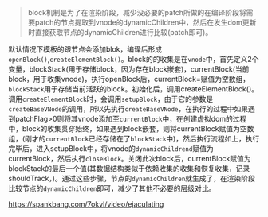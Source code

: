 > block机制是为了在渲染阶段，减少没必要的patch所做的在编译阶段将需要patch的节点提取到vnode的dynamicChildren中，然后在发生dom更新时直接获取节点的dynamicChildren进行比较(patch即可)。

默认情况下模板的跟节点会添加blok，编译后形成```openBlock()```,```createElementBlock()```。block的的收集是在```vnode```中，首先定义2个变量，blockStack(用于存储block，因为存在block嵌套)，currentBlock(当前block，用于收集vnode)，执行openBlock后，currentBlock=赋值为空数组，```blockStack```用于存储当前活跃的block。初始化后，调用createElementBlock()。调用```createElementBlock```时，会调用```setupBlock```，由于它的参数是```createBaseVNode```的调用，所以先执行```createBaseVNode```，在执行的过程中如果遇到patchFlag>0则将其vnode添加至```currentBlock```中，在创建虚拟dom的过程中，block的收集贯穿始终，如果遇到block嵌套，则将currentBlock赋值为空数组，(刚才的```currentBlock```已经存储在了```blockStack```中)，然后执行流程如上，执行完毕后，进入setupBlock中，将vnode的```dynamicChildrend```赋值为currentBlock，然后执行```closeBlock```。关闭此次block后，currentBlock赋值为blockStack的最后一个值(其数据结构类似于依赖收集的收集和恢复收集，记录shouldTrack，)。通过这些步骤，节点的```dynamicChildren```就生成了，在渲染阶段比较节点的```dynamicChildren```即可，减少了其他不必要的层级对比。

https://spankbang.com/7okvl/video/ejaculating